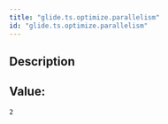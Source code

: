 ```yaml
---
title: "glide.ts.optimize.parallelism"
id: "glide.ts.optimize.parallelism"
---
```

## Description



## Value: 
```
2
```